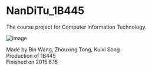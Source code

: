# NanDiTu_1B445
The course project for Computer Information Technology.

![image](https://github.com/songkuixi/NanDiTu_1B445/blob/master/cover.jpg)

Made by Bin Wang, Zhouxing Tong, Kuixi Song  
Production of 1B445  
Finished on 2015.6.15
